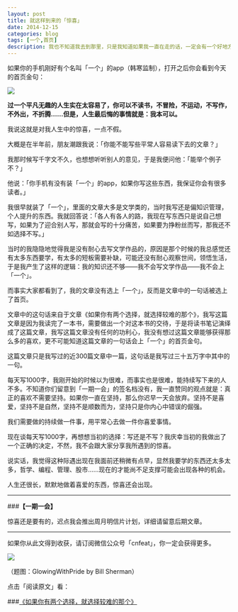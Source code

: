 ```yaml
---
layout: post
title: 就这样到来的「惊喜」
date: 2014-12-15
categories: blog
tags: [一个,首页]
description: 我也不知道我去到那里，只是我知道如果我一直在走的话，一定会有一个好地方在等着我。
---
```


如果你的手机刚好有个名叫「一个」的app（韩寒监制），打开之后你会看到今天的首页金句：

![](http://7d9mjz.com1.z0.glb.clouddn.com/2074543878.jpg)

**过一个平凡无趣的人生实在太容易了，你可以不读书，不冒险，不运动，不写作，不外出，不折腾……但是，人生最后悔的事情就是：我本可以。**

我说这就是对我人生中的惊喜，一点不假。

大概是在半年前，朋友潮跟我说：「你能不能写些平常人容易读下去的文章？」

我那时候写千字文不久，也想想听听别人的意见，于是我便问他：「能举个例子不？」

他说：「你手机有没有装「一个」的app，如果你写这些东西，我保证你会有很多读者。」

我很早就装了「一个」，里面的文章大多是文学类的，当时我写还是偏知识管理，个人提升的东西。我就回答说：「各人有各人的路，我现在写东西只是说自己想写，如果为了迎合别人写，那就会写的十分痛苦，如果要为挣粉丝而写，那我还不如选择不写。」

当时的我隐隐地觉得我是没有耐心去写文学作品的，原因是那个时候的我总感觉还有太多东西要学，有太多的短板需要补缺，可能还没有耐心观察世间，领悟生活，于是我产生了这样的逻辑：我的知识还不够——我不会写文学作品——我不会上「一个」。

而事实大家都看到了，我的文章没有选上「一个」，反而是文章中的一句话被选上了首页。

文章中的这句话来自于文章《如果你有两个选择，就选择较难的那个》，我写这篇文章是因为我读完了一本书，需要做出一个对这本书的交待，于是将读书笔记演绎成了这篇文章，我写这篇文章没有任何的功利心，我没有想过这篇文章能够获得那么多的喜欢，更不可能知道这篇文章的一句话会上「一个」的首页金句。

这篇文章只是我写过的近300篇文章中一篇，这句话是我写过三十五万字中其中的一句。

每天写1000字，我刚开始的时候以为很难，而事实也是很难，能持续写下来的人不多。不知道你们留意到「一期一会」的签名档没有，我一直赞同的观点就是：真正的喜欢不需要坚持。如果你一直在坚持，那么你迟早一天会放弃。坚持不是喜爱，坚持不是自然，坚持不是顺数而为，坚持只是你内心中错误的倔强。

我们需要做的持续做一件事，用平常心去做一件你喜爱事情。

现在谈每天写1000字，再想想当初的选择：写还是不写？我庆幸当初的我做出了一个正确的决定，不然，我不会跟大家分享我所遇到的惊喜。

说实话，我觉得这种际遇出现在我面前还稍微有点早，显然我要学的东西还太多太多，哲学、编程、管理、股市……现在的才能尚不足支撑可能会出现各种的机会。

人生还很长，默默地做着喜爱的东西，惊喜还会出现。


---

###**【一期一会】**

惊喜还是要有的，迟点我会推出周月明信片计划，详细请留意后期文章。


----

如果你从此文得到收获，请订阅微信公众号「cnfeat」，你一定会获得更多。

![](http://cnfeat.qiniudn.com/2014-12-11-2.jpg)

（题图：GlowingWithPride by Bill Sherman）

点击「阅读原文」看：

###[《如果你有两个选择，就选择较难的那个》](http://www.jianshu.com/p/afe34ef782d7)







